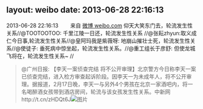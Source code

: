 layout: weibo
date: 2013-06-28 22:16:13
---
<meta name="referrer" content="no-referrer" />

2013-06-28 22:16:13  &nbsp;&nbsp;&nbsp;&nbsp;&nbsp;&nbsp; 来自 <a href="http://weibo.com/" rel="nofollow">微博 weibo.com</a>
仰天大笑东门去，轮流发生性关系//@TOOTOOTOO: 千里江陵一日还，轮流发生性关系 //@张耘zhyun:取义成仁今日事,轮流发生性关系//@皇阿玛我是紫薇呀: 地崩山摧壮士死，轮流发生性关系//@使徒子: 垂死病中惊坐起，轮流发生性关系。//@重工组长于彦舒: 但使龙城飞将在，轮流发生性关系~ //
>  @广州日报: 【李天一案侦查完结 将不公开审理】北京警方今日称李天一案已侦查完结，进入检方审查起诉阶段。因李天一为未成年人，将不公开审理。据报道，2月17日晚，李天一与另外4个男孩在北京一家酒吧内，将一名喝醉酒女孩带到酒店房间，轮流与该女孩发生性关系。中新网http://t.cn/zHDQt6J ​​​
>  ![图片](https://ww3.sinaimg.cn/large/70856785jw1e62o8su3sgj20go0cf756.jpg)

